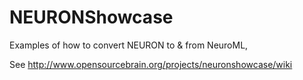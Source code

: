 NEURONShowcase
==============

Examples of how to convert NEURON to &amp; from NeuroML,

See http://www.opensourcebrain.org/projects/neuronshowcase/wiki
